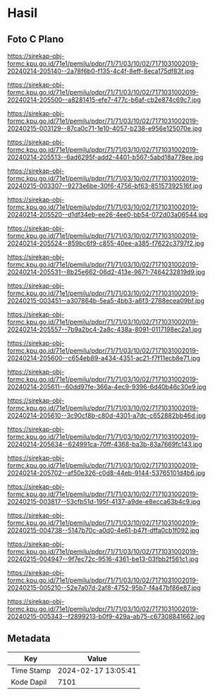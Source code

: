 # Hasil

## Foto C Plano

https://sirekap-obj-formc.kpu.go.id/71e1/pemilu/pdpr/71/71/03/10/02/7171031002019-20240214-205140--2a78f6b0-f135-4c4f-8eff-8eca175df83f.jpg

https://sirekap-obj-formc.kpu.go.id/71e1/pemilu/pdpr/71/71/03/10/02/7171031002019-20240214-205500--a8281415-efe7-477c-b6af-cb2e874c69c7.jpg

https://sirekap-obj-formc.kpu.go.id/71e1/pemilu/pdpr/71/71/03/10/02/7171031002019-20240215-003129--87ca0c71-1e10-4057-b238-e956e125070e.jpg

https://sirekap-obj-formc.kpu.go.id/71e1/pemilu/pdpr/71/71/03/10/02/7171031002019-20240214-205513--6ad6295f-add2-4401-b567-5abd18a778ee.jpg

https://sirekap-obj-formc.kpu.go.id/71e1/pemilu/pdpr/71/71/03/10/02/7171031002019-20240215-003307--9273e6be-30f6-4756-bf63-85157392516f.jpg

https://sirekap-obj-formc.kpu.go.id/71e1/pemilu/pdpr/71/71/03/10/02/7171031002019-20240214-205520--d1df34eb-ee26-4ee0-bb54-072d03a06544.jpg

https://sirekap-obj-formc.kpu.go.id/71e1/pemilu/pdpr/71/71/03/10/02/7171031002019-20240214-205524--859bc6f9-c855-40ee-a385-f7622c3797f2.jpg

https://sirekap-obj-formc.kpu.go.id/71e1/pemilu/pdpr/71/71/03/10/02/7171031002019-20240214-205531--8b25e662-06d2-413e-9671-7464232819d9.jpg

https://sirekap-obj-formc.kpu.go.id/71e1/pemilu/pdpr/71/71/03/10/02/7171031002019-20240215-003451--a307864b-5ea5-4bb3-a6f3-2788ecea09bf.jpg

https://sirekap-obj-formc.kpu.go.id/71e1/pemilu/pdpr/71/71/03/10/02/7171031002019-20240214-205557--7b9a2bc4-2a8c-438a-8091-0117198ec2a1.jpg

https://sirekap-obj-formc.kpu.go.id/71e1/pemilu/pdpr/71/71/03/10/02/7171031002019-20240214-205600--c654eb89-a434-4351-ac21-f7f11ecb8e71.jpg

https://sirekap-obj-formc.kpu.go.id/71e1/pemilu/pdpr/71/71/03/10/02/7171031002019-20240214-205611--60dd97fe-366a-4ec9-9396-6d40b46c30e9.jpg

https://sirekap-obj-formc.kpu.go.id/71e1/pemilu/pdpr/71/71/03/10/02/7171031002019-20240214-205610--3c90cf8b-c80d-4301-a7dc-c652882bb46d.jpg

https://sirekap-obj-formc.kpu.go.id/71e1/pemilu/pdpr/71/71/03/10/02/7171031002019-20240214-205634--624991ca-70ff-4368-ba3b-83a7669fc143.jpg

https://sirekap-obj-formc.kpu.go.id/71e1/pemilu/pdpr/71/71/03/10/02/7171031002019-20240214-205702--af50e326-c0d8-44eb-9144-53765101d4b6.jpg

https://sirekap-obj-formc.kpu.go.id/71e1/pemilu/pdpr/71/71/03/10/02/7171031002019-20240215-003817--53cfb51d-195f-4137-a9de-e8ecca63b4c9.jpg

https://sirekap-obj-formc.kpu.go.id/71e1/pemilu/pdpr/71/71/03/10/02/7171031002019-20240215-004738--5147b70c-a0d0-4e61-b47f-dffa0cb1f092.jpg

https://sirekap-obj-formc.kpu.go.id/71e1/pemilu/pdpr/71/71/03/10/02/7171031002019-20240215-004947--9f7ec72c-9516-4361-be13-03fbb2f561c1.jpg

https://sirekap-obj-formc.kpu.go.id/71e1/pemilu/pdpr/71/71/03/10/02/7171031002019-20240215-005210--52e7a07d-2af8-4752-95b7-f4a47bf86e87.jpg

https://sirekap-obj-formc.kpu.go.id/71e1/pemilu/pdpr/71/71/03/10/02/7171031002019-20240215-005343--f2899213-b0f9-429a-ab75-c67308841662.jpg


## Metadata

| Key        | Value               |
| ---------- | ------------------- |
| Time Stamp | 2024-02-17 13:05:41 |
| Kode Dapil | 7101                |




